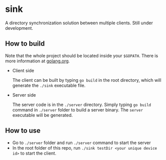 # sink

A directory synchronization solution between multiple clients. Still under development.


## How to build

Note that the whole project should be located inside your `$GOPATH`. There is more information at [golang.org](https://golang.org/doc/install#tarball).

- Client side

  The client can be built by typing `go build` in the root directory, which will generate the `./sink` executable file.

- Server side

  The server code is in the `./server` directory. Simply typing `go build` command in `./server` folder to build a server binary. The `server` executable will be generated.


## How to use

- Go to `./server` folder and run `./server` command to start the server
- In the root folder of this repo, run `./sink testDir <your unique device id>` to start the client.
